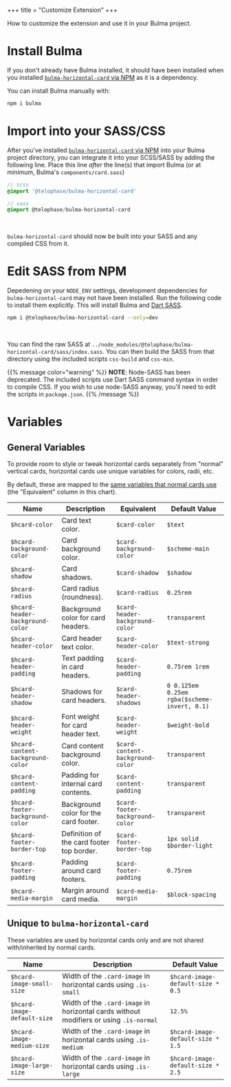 +++
title = "Customize Extension"
+++

How to customize the extension and use it in your Bulma project.

# Install Bulma
If you don't already have Bulma installed, it should have been installed when you installed [`bulma-horizontal-card` via NPM](../install/#via-npm-for-bulma-sass) as it is a dependency.

You can install Bulma manually with:
```sh
npm i bulma
```

# Import into your SASS/CSS
After you've installed [`bulma-horizontal-card` via NPM](../install/#via-npm-for-bulma-sass) into your Bulma project directory, you can integrate it into your SCSS/SASS by adding the following line. Place this line *after* the line(s) that import Bulma (or at minimum, Bulma's `components/card.sass`)

```scss
// scss
@import '@telophase/bulma-horizontal-card'
```

```sass
// sass
@import @telophase/bulma-horizontal-card
```
<br>

`bulma-horizontal-card` should now be built into your SASS and any compiled CSS from it.

# Edit SASS from NPM
Depedening on your `NODE_ENV` settings, development dependencies for `bulma-horizontal-card` may not have been installed. Run the following code to install them explicitly. This will install Bulma and [Dart SASS](https://www.npmjs.com/package/sass).

```sh
npm i @telophase/bulma-horizontal-card --only=dev
```
<br>

You can find the raw SASS at `../node_modules/@telophase/bulma-horizontal-card/sass/index.sass`. You can then build the SASS from that directory using the included scripts `css-build` and `css-min`.

{{% message color="warning" %}}
**NOTE**: Node-SASS has been deprecated. The included scripts use Dart SASS command syntax in order to compile CSS. If you wish to use node-SASS anyway, you'll need to edit the scripts in `package.json`.
{{% /message %}}

# Variables

## General Variables
To provide room to style or tweak horizontal cards separately from "normal" vertical cards, horizontal cards use unique variables for colors, radii, etc.

By default, these are mapped to the [same variables that normal cards use](https://bulma.io/documentation/components/card/#variables) (the "Equivalent" column in this chart).

| Name | Description | Equivalent | Default Value
| --- | ----------- | ---- | ---- |
| `$hcard-color` | Card text color. | `$card-color` | `$text` |
| `$hcard-background-color` | Card background color. | `$card-background-color` | `$scheme-main` |
|`$hcard-shadow` | Card shadows. | `$card-shadow` | `$shadow` |
|`$hcard-radius` | Card radius (roundness). | `$card-radius` | `0.25rem` |
`$hcard-header-background-color`|Background color for card headers. | `$card-header-background-color` | `transparent` |
| `$hcard-header-color`| Card header text color. | `$card-header-color` | `$text-strong` |
| `$hcard-header-padding`| Text padding in card headers. | `$card-header-padding`| `0.75rem 1rem`|
| `$hcard-header-shadow`| Shadows for card headers. | `$card-header-shadows`| `0 0.125em 0.25em rgba($scheme-invert, 0.1)`|
| `$hcard-header-weight` | Font weight for card header text. | `$card-header-weight`| `$weight-bold`|
| `$hcard-content-background-color`| Card content background color. | `$card-content-background-color`| `transparent` |
| `$hcard-content-padding` |  Padding for internal card contents. | `$card-content-padding` | `transparent` |
| `$hcard-footer-background-color` | Background color for the card footer. | `$card-footer-background-color` | `transparent`|
| `$hcard-footer-border-top` | Definition of the card footer top border. | `$card-footer-border-top` |`1px solid $border-light`|
| `$hcard-footer-padding` | Padding around card footers. | `$card-footer-padding` | `0.75rem` |
| `$hcard-media-margin` | Margin around card media. | `$card-media-margin` | `$block-spacing` |

## Unique to `bulma-horizontal-card`
These variables are used by horizontal cards only and are not shared with/inherited by normal cards.

| Name | Description | Default Value |
| --- | ----------- | ---- |
| `$hcard-image-small-size` | Width of the `.card-image` in horizontal cards using `.is-small` | `$hcard-image-default-size * 0.5` |
| `$hcard-image-default-size` | Width of the `.card-image` in horizontal cards without modifiers or using `.is-normal` | `12.5%` |
| `$hcard-image-medium-size` | Width of the `.card-image` in horizontal cards using `.is-medium` | `$hcard-image-default-size * 1.5` |
| `$hcard-image-large-size` | Width of the `.card-image` in horizontal cards using `.is-large` | `$hcard-image-default-size * 2.5` |